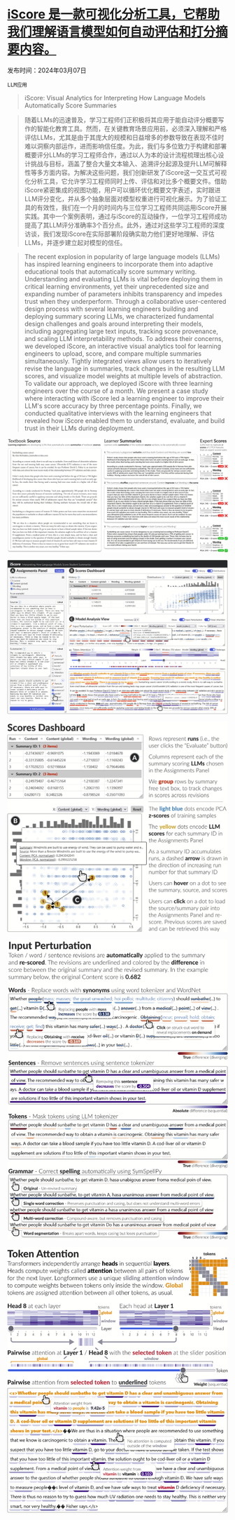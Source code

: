 # [iScore 是一款可视化分析工具，它帮助我们理解语言模型如何自动评估和打分摘要内容。](https://arxiv.org/abs/2403.04760)

发布时间：2024年03月07日

`LLM应用`

> iScore: Visual Analytics for Interpreting How Language Models Automatically Score Summaries

> 随着LLMs的迅速普及，学习工程师们正积极将其应用于能自动评分概要写作的智能化教育工具。然而，在关键教育场景应用前，必须深入理解和严格评估LLMs，尤其是由于其庞大的规模和日益增多的参数导致在表现不佳时难以洞察内部运作，进而影响信任度。为此，我们与多位致力于构建和部署概要评分LLMs的学习工程师合作，通过以人为本的设计流程梳理出核心设计挑战与目标，涵盖了整合大量文本输入、追溯评分起源及提升LLM可解释性等多方面内容。为解决这些问题，我们创新研发了iScore这一交互式可视化分析工具，它允许学习工程师同时上传、评估和对比多个概要文件。借助iScore紧密集成的视图功能，用户可以循环优化概要文字表述，实时跟进LLM评分变化，并从多个抽象层面对模型权重进行可视化展示。为了验证工具的有效性，我们在一个月的时间内与三位学习工程师共同运用iScore开展实践。其中一个案例表明，通过与iScore的互动操作，一位学习工程师成功提高了其LLM评分准确率3个百分点。此外，通过对这些学习工程师的深度访谈，我们发现iScore在实际部署阶段确实助力他们更好地理解、评估LLMs，并逐步建立起对模型的信任。

> The recent explosion in popularity of large language models (LLMs) has inspired learning engineers to incorporate them into adaptive educational tools that automatically score summary writing. Understanding and evaluating LLMs is vital before deploying them in critical learning environments, yet their unprecedented size and expanding number of parameters inhibits transparency and impedes trust when they underperform. Through a collaborative user-centered design process with several learning engineers building and deploying summary scoring LLMs, we characterized fundamental design challenges and goals around interpreting their models, including aggregating large text inputs, tracking score provenance, and scaling LLM interpretability methods. To address their concerns, we developed iScore, an interactive visual analytics tool for learning engineers to upload, score, and compare multiple summaries simultaneously. Tightly integrated views allow users to iteratively revise the language in summaries, track changes in the resulting LLM scores, and visualize model weights at multiple levels of abstraction. To validate our approach, we deployed iScore with three learning engineers over the course of a month. We present a case study where interacting with iScore led a learning engineer to improve their LLM's score accuracy by three percentage points. Finally, we conducted qualitative interviews with the learning engineers that revealed how iScore enabled them to understand, evaluate, and build trust in their LLMs during deployment.

![iScore 是一款可视化分析工具，它帮助我们理解语言模型如何自动评估和打分摘要内容。](paper_images/2403.04760/x1.png)

![iScore 是一款可视化分析工具，它帮助我们理解语言模型如何自动评估和打分摘要内容。](paper_images/2403.04760/x2.png)

![iScore 是一款可视化分析工具，它帮助我们理解语言模型如何自动评估和打分摘要内容。](paper_images/2403.04760/x3.png)

![iScore 是一款可视化分析工具，它帮助我们理解语言模型如何自动评估和打分摘要内容。](paper_images/2403.04760/x4.png)

![iScore 是一款可视化分析工具，它帮助我们理解语言模型如何自动评估和打分摘要内容。](paper_images/2403.04760/x5.png)
